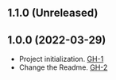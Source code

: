 ## 1.1.0 (Unreleased)

## 1.0.0 (2022-03-29)

- Project initialization. [GH-1](https://github.com/terraform-alicloud-modules/terraform-alicloud-dbfs/pull/1)
- Change the Readme. [GH-2](https://github.com/terraform-alicloud-modules/terraform-alicloud-dbfs/pull/2)